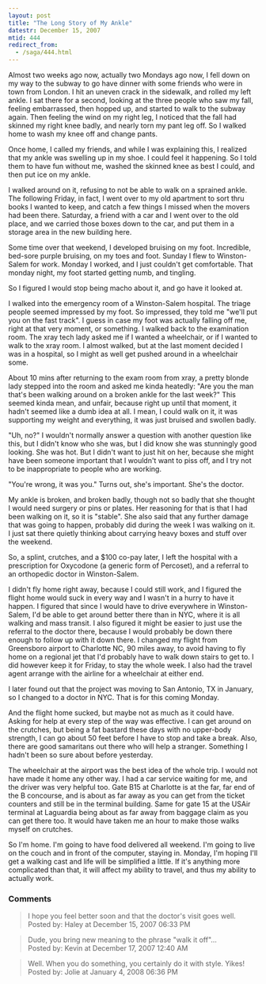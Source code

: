 ```yaml
---
layout: post
title: "The Long Story of My Ankle"
datestr: December 15, 2007
mtid: 444
redirect_from:
  - /saga/444.html
---
```


Almost two weeks ago now, actually two Mondays ago now, I fell down on my way to the subway to go have dinner with some friends who were in town from London.  I hit an uneven crack in the sidewalk, and rolled my left ankle.  I sat there for a second, looking at the three people who saw my fall, feeling embarrassed, then hopped up, and started to walk to the subway again.  Then feeling the wind on my right leg, I noticed that the fall had skinned my right knee badly, and nearly torn my pant leg off.  So I walked home to wash my knee off and change pants.

Once home, I called my friends, and while I was explaining this, I realized that my ankle was swelling up in my shoe.  I could feel it happening.  So I told them to have fun without me, washed the skinned knee as best I could, and then put ice on my ankle.

I walked around on it, refusing to not be able to walk on a sprained ankle.  The following Friday, in fact, I went over to my old apartment to sort thru books I wanted to keep, and catch a few things I missed when the movers had been there.  Saturday, a friend with a car and I went over to the old place, and we carried those boxes down to the car, and put them in a storage area in the new building here.

Some time over that weekend, I developed bruising on my foot.  Incredible, bed-sore purple bruising, on my toes and foot.  Sunday I flew to Winston-Salem for work.  Monday I worked, and I just couldn't get comfortable.  That monday night, my foot started getting numb, and tingling.

So I figured I would stop being macho about it, and go have it looked at.

I walked into the emergency room of a Winston-Salem hospital.  The triage people seemed impressed by my foot.  So impressed, they told me "we'll put you on the fast track".  I guess in case my foot was actually falling off me, right at that very moment, or something.  I walked back to the examination room.  The xray tech lady asked me if I wanted a wheelchair, or if I wanted to walk to the xray room.  I almost walked, but at the last moment decided I was in a hospital, so I might as well get pushed around in a wheelchair some.

About 10 mins after returning to the exam room from xray, a pretty blonde lady stepped into the room and asked me kinda heatedly: "Are you the man that's been walking around on a broken ankle for the last week?"  This seemed kinda mean, and unfair, because right up until that moment, it hadn't seemed like a dumb idea at all.  I mean, I could walk on it, it was supporting my weight and everything, it was just bruised and swollen badly.

"Uh, no?"  I wouldn't normally answer a question with another question like this, but I didn't know who she was, but I did know she was stunningly good looking.  She was hot.  But I didn't want to just hit on her, because she might have been someone important that I wouldn't want to piss off, and I try not to be inappropriate to people who are working.

"You're wrong, it was you."  Turns out, she's important.  She's the doctor.

My ankle is broken, and broken badly, though not so badly that she thought I would need surgery or pins or plates.  Her reasoning for that is that I had been walking on it, so it is "stable".  She also said that any further damage that was going to happen, probably did during the week I was walking on it.  I just sat there quietly thinking about carrying heavy boxes and stuff over the weekend.

So, a splint, crutches, and a $100 co-pay later, I left the hospital with a prescription for Oxycodone (a generic form of Percoset), and a referral to an orthopedic doctor in Winston-Salem.

I didn't fly home right away, because I could still work, and I figured the flight home would suck in every way and I wasn't in a hurry to have it happen. I figured that since I would have to drive everywhere in Winston-Salem, I'd be able to get around better there than in NYC, where it is all walking and mass transit.  I also figured it might be easier to just use the referral to the doctor there, because I would probably be down there enough to follow up with it down there.  I changed my flight from Greensboro airport to Charlotte NC, 90 miles away, to avoid having to fly home on a regional jet that I'd probably have to walk down stairs to get to.  I did however keep it for Friday, to stay the whole week.  I also had the travel agent arrange with the airline for a wheelchair at either end.

I later found out that the project was moving to San Antonio, TX in January, so I changed to a doctor in NYC.  That is for this coming Monday.

And the flight home sucked, but maybe not as much as it could have.  Asking for help at every step of the way was effective.  I can get around on the crutches, but being a fat bastard these days with no upper-body strength, I can go about 50 feet before I have to stop and take a break.  Also, there are good samaritans out there who will help a stranger.  Something I hadn't been so sure about before yesterday.

The wheelchair at the airport was the best idea of the whole trip.  I would not have made it home any other way.  I had a car service waiting for me, and the driver was very helpful too.  Gate B15 at Charlotte is at the far, far end of the B concourse, and is about as far away as you can get from the ticket counters and still be in the terminal building.  Same for gate 15 at the USAir terminal at Laguardia being about as far away from baggage claim as you can get there too.  It would have taken me an hour to make those walks myself on crutches.

So I'm home.  I'm going to have food delivered all weekend.  I'm going to live on the couch and in front of the computer, staying in.  Monday, I'm hoping I'll get a walking cast and life will be simplified a little.  If it's anything more complicated than that, it will affect my ability to travel, and thus my ability to actually work.

### Comments

<blockquote>
I hope you feel better soon and that the doctor's visit goes well.
<div class="post-meta">Posted by: Haley at December 15, 2007 06:33 PM</div> </blockquote>
<blockquote>
Dude, you bring new meaning to the phrase "walk it off"...
<div class="post-meta">Posted by: Kevin at December 17, 2007 12:40 AM</div> </blockquote>
<blockquote>
Well.  When you do something, you certainly do it with style.  Yikes!
<div class="post-meta">Posted by: Jolie at January  4, 2008 06:36 PM</div> </blockquote>

